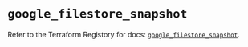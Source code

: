 # `google_filestore_snapshot`

Refer to the Terraform Registory for docs: [`google_filestore_snapshot`](https://registry.terraform.io/providers/hashicorp/google/5.29.0/docs/resources/filestore_snapshot).

